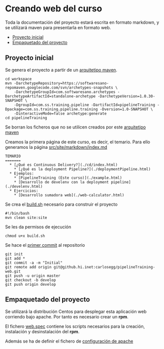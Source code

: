 Creando web del curso
=====================

Toda la documentación del proyecto estará escrita en formato markdown, y se 
utilizará maven para presentarla en formato web.

* [Proyecto inicial](#Proyecto_inicial)
* [Empaquetado del proyecto](#Empaquetado_del_proyecto)

Proyecto inicial
----------------

Se genera el proyecto a partir de un [arquitetipo maven](http://softwaresano-repomaven.googlecode.com/svn/sites/com.softwaresano.archetypes/standalone-archetype/index.html).

```
cd workspace
mvn -DarchetypeRepository=https://softwaresano-repomaven.googlecode.com/svn/archetypes-snapshots \
    -DarchetypeGroupId=com.softwaresano.archetypes -DarchetypeArtifactId=standalone-archetype -DarchetypeVersion=1.0.30-SNAPSHOT \
    -DgroupId=com.ss.training.pipeline -DartifactId=pipelineTraining -Dpackage=com.ss.training.pipeline.training -Dversion=1.0-SNAPSHOT \
    -DinteractiveMode=false archetype:generate
cd pipelineTraining
```
Se borran los ficheros que no se utilicen creados por este [arquitetipo maven](http://softwaresano-repomaven.googlecode.com/svn/sites/com.softwaresano.archetypes/standalone-archetype/index.html)

Creamos  la primera página de este curso, es decir,  el temario. Para ello generamos
la página [src/site/markdown/index.md](https://raw.github.com/carlosegg/pipelineTraining-web/develop/src/site/markdown/index.md)

```
TEMARIO
=======
  * [¿Qué es Continuous Delivery?](./cd/index.html)
    * [¿Qué es la deployment Pipeline?](./deploymentPipeline.html)
  * Ejemplos:
    * [PipelineTraining (Este curso)](./example.html)
    * [Desarrollo de develenv con la deployment pipeline](./develenv.html)
  * Ejercicios:
    * [Desarrollo sumadora web](./web-calculator.html)
```

Se crea el [build.sh](https://github.com/carlosegg/pipelineTraining-web/blob/4d483bc36c9eb345d8680a17e8a2bb1f0dd0f0d8/build.sh)
necesario para construir el proyecto 

```
#!/bin/bash
mvn clean site:site
```


Se les da permisos de ejecución

```
chmod u+x build.sh
```
Se hace el [primer commit](https://github.com/carlosegg/pipelineTraining-web/tree/b85f2089db0e359e585135ba12eb0988e0ae26d7) al repositorio

```
git init
git add *
git commit -a -m "Initial"
git remote add origin git@github.hi.inet:carlosegg/pipelineTraining-web.git
git push -u origin master
git checkout -b develop
git push origin develop
```

Empaquetado del proyecto
------------------------

Se utilizará la distribución Centos para desplegar esta aplicación web corriendo bajo apache. Por 
tanto es necesario crear un **rpm**. 

El fichero [web.spec](https://github.com/carlosegg/pipelineTraining-web/blob/develop/src/main/rpm/SPECS/web.spec)
contiene los scripts necesarios para la creación, instalación y desinstalación del
**rpm**.

Además se ha de definir el fichero de [configuración de apache](https://github.com/carlosegg/pipelineTraining-web/blob/b85f2089db0e359e585135ba12eb0988e0ae26d7/src/main/rpm/SOURCES/pipelineTraining/pipelineTraining.conf)

